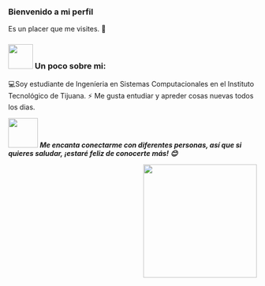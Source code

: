 ### Bienvenido a mi perfil
Es un placer que me visites. 👋

### <img src="https://media.giphy.com/media/VgCDAzcKvsR6OM0uWg/giphy.gif" width="50"> Un poco sobre mi:
💻Soy estudiante de Ingeníeria en Sistemas Computacionales en el Instituto Tecnológico de Tijuana.
⚡ Me gusta entudiar y apreder cosas nuevas todos los dias.


<img src="https://media.giphy.com/media/LnQjpWaON8nhr21vNW/giphy.gif" width="60"> <em><b>
Me encanta conectarme con diferentes personas, así que si quieres saludar,  <b>¡estaré feliz de conocerte más! </b> 😊</em>

 <img align='right' src="https://media.giphy.com/media/M9gbBd9nbDrOTu1Mqx/giphy.gif" width="230">



